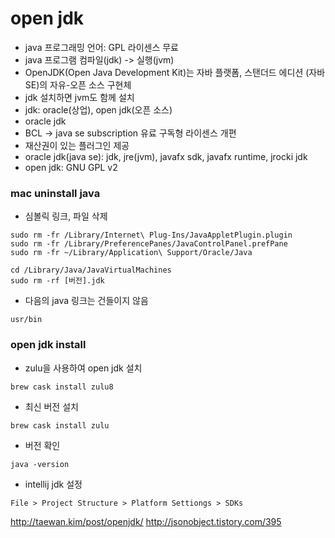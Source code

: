 # open jdk

- java 프로그래밍 언어: GPL 라이센스 무료
- java 프로그램 컴파일(jdk) -> 실행(jvm)
- OpenJDK(Open Java Development Kit)는 자바 플랫폼, 스탠더드 에디션 (자바 SE)의 자유-오픈 소스 구현체
- jdk 설치하면 jvm도 함께 설치
- jdk: oracle(상업), open jdk(오픈 소스)
- oracle jdk
 - BCL -> java se subscription 유료 구독형 라이센스 개편
 - 재산권이 있는 플러그인 제공
 - oracle jdk(java se): jdk, jre(jvm), javafx sdk, javafx runtime, jrocki jdk
- open jdk: GNU GPL v2

### mac uninstall java

- 심볼릭 링크, 파일 삭제
````
sudo rm -fr /Library/Internet\ Plug-Ins/JavaAppletPlugin.plugin 
sudo rm -fr /Library/PreferencePanes/JavaControlPanel.prefPane 
sudo rm -fr ~/Library/Application\ Support/Oracle/Java
````
````
cd /Library/Java/JavaVirtualMachines
sudo rm -rf [버전].jdk
````
- 다음의 java 링크는 건들이지 않음
````
usr/bin
````

### open jdk install
- zulu을 사용하여 open jdk 설치
````
brew cask install zulu8
````
- 최신 버전 설치
````
brew cask install zulu
````
- 버전 확인
````
java -version
````
- intellij jdk 설정
````
File > Project Structure > Platform Settiongs > SDKs
````

http://taewan.kim/post/openjdk/
http://jsonobject.tistory.com/395
